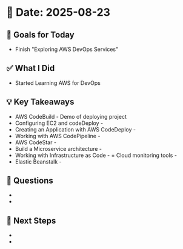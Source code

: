 # 📅 Date: 2025-08-23

## 🎯 Goals for Today

- Finish "Exploring AWS DevOps Services"

## ✅ What I Did

- Started Learning AWS for DevOps

## 💡 Key Takeaways

- AWS CodeBuild - Demo of deploying project
- Configuring EC2 and codeDeploy -
- Creating an Application with AWS CodeDeploy -
- Working with AWS CodePipeline -
- AWS CodeStar -
- Build a Microservice architecture -
- Working with Infrastructure as Code -
  = Cloud monitoring tools -
- Elastic Beanstalk -

## 🧠 Questions

-
-

## 📌 Next Steps

-
-
